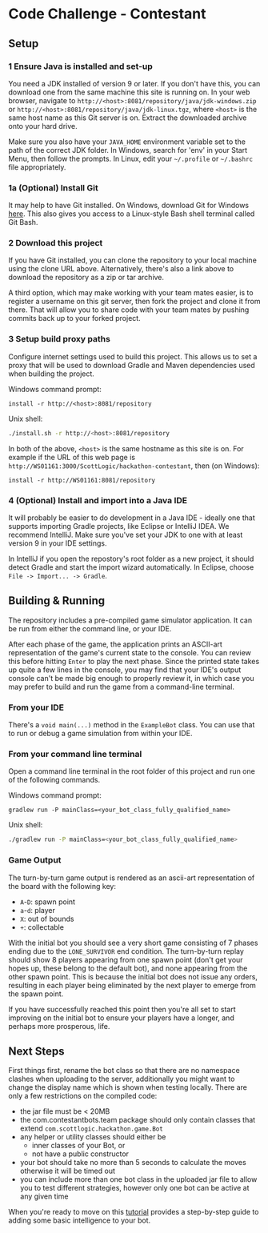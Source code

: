 # Code Challenge - Contestant
## Setup
### 1 Ensure Java is installed and set-up
You need a JDK installed of version 9 or later. If you don't have this, you can download one from the same machine this
site is running on. In your web browser, navigate to `http://<host>:8081/repository/java/jdk-windows.zip` or
`http://<host>:8081/repository/java/jdk-linux.tgz`, where `<host>` is the same host name as this Git server is on.
Extract the downloaded archive onto your hard drive.

Make sure you also have your `JAVA_HOME` environment variable set to the path of the correct JDK folder.
In Windows, search for 'env' in your Start Menu, then follow the prompts. In Linux, edit your `~/.profile`
or `~/.bashrc` file appropriately.

### 1a (Optional) Install Git
It may help to have Git installed. On Windows, download Git for Windows [here](https://gitforwindows.org/).
This also gives you access to a Linux-style Bash shell terminal called Git Bash.

### 2 Download this project
If you have Git installed, you can clone the repository to your local machine using the clone URL above.
Alternatively, there's also a link above to download the repository as a zip or tar archive.

A third option, which may make working with your team mates easier, is to register a username on this git server,
then fork the project and clone it from there. That will allow you to share code with your team mates by pushing
commits back up to your forked project.

### 3 Setup build proxy paths

Configure internet settings used to build this project.  This allows us to set a proxy that will be used to download
Gradle and Maven dependencies used when building the project.

Windows command prompt:
```batch
install -r http://<host>:8081/repository
```

Unix shell:
```sh
./install.sh -r http://<host>:8081/repository
```

In both of the above, `<host>` is the same hostname as this site is on.
For example if the URL of this web page is `http://WS01161:3000/ScottLogic/hackathon-contestant`, then (on Windows):
```batch
install -r http://WS01161:8081/repository
```

### 4 (Optional) Install and import into a Java IDE
It will probably be easier to do development in a Java IDE - ideally one that supports importing Gradle projects, like
Eclipse or IntelliJ IDEA. We recommend IntelliJ. Make sure you've set your JDK to one with at least version 9 in
your IDE settings.

In IntelliJ if you open the repostory's root folder as a new project, it should detect Gradle and start the import
wizard automatically. In Eclipse, choose `File -> Import... -> Gradle`.

## Building & Running

The repository includes a pre-compiled game simulator application.
It can be run from either the command line, or your IDE.

After each phase of the game, the application prints an ASCII-art representation of the game's current state to the
console. You can review this before hitting `Enter` to play the next phase.
Since the printed state takes up quite a few lines in the console,
you may find that your IDE's output console can't be made big enough to properly review it,
in which case you may prefer to build and run the game from a command-line terminal.   

### From your IDE

There's a `void main(...)` method in the `ExampleBot` class. You can use that to run or debug a game simulation from
within your IDE.

### From your command line terminal

Open a command line terminal in the root folder of this project and run one of the following commands.

Windows command prompt:
```batch
gradlew run -P mainClass=<your_bot_class_fully_qualified_name>
```

Unix shell:
```sh
./gradlew run -P mainClass=<your_bot_class_fully_qualified_name>
```

### Game Output
The turn-by-turn game output is rendered as an ascii-art representation of the board with the following key:
 - `A`-`D`: spawn point
 - `a`-`d`: player
 - `X`: out of bounds
 - `+`: collectable

With the initial bot you should see a very short game consisting of 7 phases ending due to the `LONE_SURVIVOR` end
condition.  The turn-by-turn replay should show 8 players appearing from one spawn point (don't get your hopes up, these
belong to the default bot), and none appearing from the other spawn point.  This is because the initial bot does not
issue any orders, resulting in each player being eliminated by the next player to emerge from the spawn point.

If you have successfully reached this point then you're all set to start improving on the initial bot to ensure your
players have a longer, and perhaps more prosperous, life.

## Next Steps
First things first, rename the bot class so that there are no namespace clashes when uploading to the server,
additionally you might want to change the display name which is shown when testing locally.  There are only a few
restrictions on the compiled code:
- the jar file must be < 20MB
- the com.contestantbots.team package should only contain classes that extend `com.scottlogic.hackathon.game.Bot`
- any helper or utility classes should either be
  - inner classes of your Bot, or
  - not have a public constructor
- your bot should take no more than 5 seconds to calculate the moves otherwise it will be timed out
- you can include more than one bot class in the uploaded jar file to allow you to test different strategies, however
only one bot can be active at any given time

When you're ready to move on this [tutorial](docs/tutorial/index.md) provides a step-by-step guide to adding
some basic intelligence to your bot.
